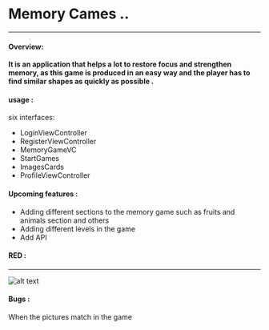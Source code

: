 # Memory Cames ..
------------

####  Overview:
**It is an application that helps a lot to restore focus and strengthen memory, as this game is produced in an easy way and the player has to find similar shapes as quickly as possible
.**


#### usage :

six interfaces:
- LoginViewController
- RegisterViewController
- MemoryGameVC
- StartGames
- ImagesCards
- ProfileViewController

#### Upcoming features :
- Adding different sections to the memory game such as fruits and animals section and others
- Adding different levels in the game
- Add API

#### RED :
------------

![alt text](https://g.top4top.io/p_2158ipx7t1.png)

#### Bugs :

When the pictures match in the game 
